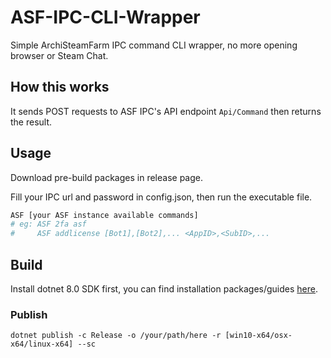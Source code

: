 # ASF-IPC-CLI-Wrapper

Simple ArchiSteamFarm IPC command CLI wrapper, no more opening browser or Steam Chat.

## How this works

It sends POST requests to ASF IPC's API endpoint `Api/Command` then returns the result.

## Usage

Download pre-build packages in release page.

Fill your IPC url and password in config.json, then run the executable file.

```bash
ASF [your ASF instance available commands]
# eg: ASF 2fa asf
#     ASF addlicense [Bot1],[Bot2],... <AppID>,<SubID>,...
```

## Build

Install dotnet 8.0 SDK first, you can find installation packages/guides [here](https://dotnet.microsoft.com/download).

### Publish

```
dotnet publish -c Release -o /your/path/here -r [win10-x64/osx-x64/linux-x64] --sc
```
